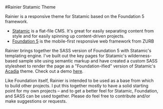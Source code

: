#Rainier Statamic Theme

Rainier is a responsive theme for Statamic based on the Foundation 5 framework. 

* [Statamic](http://statamic.com/) is a flat-file CMS. It's great for easily separating content from style and for easily spinning up content-driven projects. 
* [Foundation 5](http://foundation.zurb.com/) is the mobile-first responsive web framework from ZURB

Rainier brings together the SASS version of Foundation 5 with Statamic's templating engine. I've built out the key pages for Statamic's wilderness-based sample site using semantic markup and have created a custom SASS stylesheet to render the page as a "Foundation-ified" version of Statamic's [Acadia](http://themes.statamic.com/acadia/) theme. Check out a demo [here](http://rainier.andyfitzgerald.org).

Like Foundation itself, Rainier is intended to be used as a base from which to build other projects. I put this together mostly to have a solid starting point for my own projects – and to get a better feel for Statamic, Foundation, and SASS can be used together. Please do feel free to contribute and/or make suggestions or requests. 